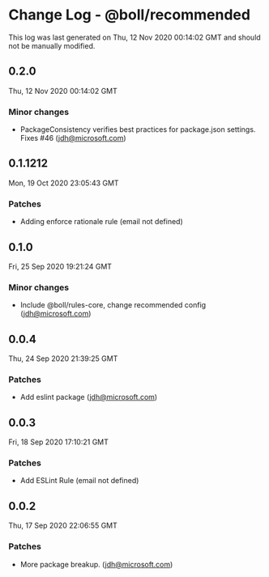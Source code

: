 # Change Log - @boll/recommended

This log was last generated on Thu, 12 Nov 2020 00:14:02 GMT and should not be manually modified.

<!-- Start content -->

## 0.2.0

Thu, 12 Nov 2020 00:14:02 GMT

### Minor changes

- PackageConsistency verifies best practices for package.json settings. Fixes #46 (jdh@microsoft.com)

## 0.1.1212

Mon, 19 Oct 2020 23:05:43 GMT

### Patches

- Adding enforce rationale rule (email not defined)

## 0.1.0

Fri, 25 Sep 2020 19:21:24 GMT

### Minor changes

- Include @boll/rules-core, change recommended config (jdh@microsoft.com)

## 0.0.4

Thu, 24 Sep 2020 21:39:25 GMT

### Patches

- Add eslint package (jdh@microsoft.com)

## 0.0.3

Fri, 18 Sep 2020 17:10:21 GMT

### Patches

- Add ESLint Rule (email not defined)

## 0.0.2

Thu, 17 Sep 2020 22:06:55 GMT

### Patches

- More package breakup. (jdh@microsoft.com)
